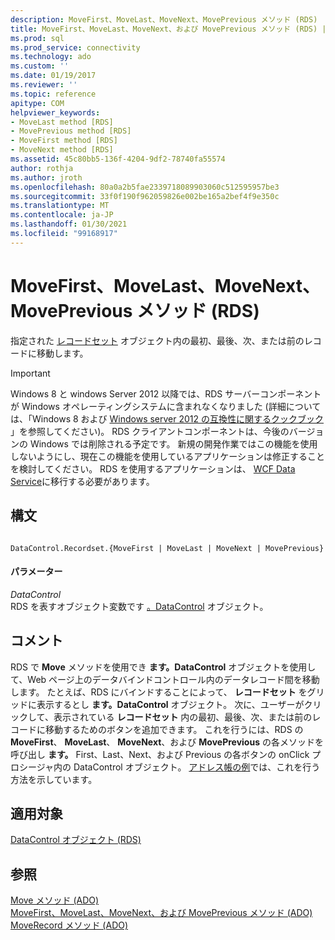 ```yaml
---
description: MoveFirst、MoveLast、MoveNext、MovePrevious メソッド (RDS)
title: MoveFirst、MoveLast、MoveNext、および MovePrevious メソッド (RDS) |Microsoft Docs
ms.prod: sql
ms.prod_service: connectivity
ms.technology: ado
ms.custom: ''
ms.date: 01/19/2017
ms.reviewer: ''
ms.topic: reference
apitype: COM
helpviewer_keywords:
- MoveLast method [RDS]
- MovePrevious method [RDS]
- MoveFirst method [RDS]
- MoveNext method [RDS]
ms.assetid: 45c80bb5-136f-4204-9df2-78740fa55574
author: rothja
ms.author: jroth
ms.openlocfilehash: 80a0a2b5fae2339718089903060c512595957be3
ms.sourcegitcommit: 33f0f190f962059826e002be165a2bef4f9e350c
ms.translationtype: MT
ms.contentlocale: ja-JP
ms.lasthandoff: 01/30/2021
ms.locfileid: "99168917"
---
```

# <a name="movefirst-movelast-movenext-and-moveprevious-methods-rds"></a>MoveFirst、MoveLast、MoveNext、MovePrevious メソッド (RDS)
指定された [レコードセット](../ado-api/recordset-object-ado.md) オブジェクト内の最初、最後、次、または前のレコードに移動します。  
  
> [!IMPORTANT]
>  Windows 8 と windows Server 2012 以降では、RDS サーバーコンポーネントが Windows オペレーティングシステムに含まれなくなりました (詳細については、「Windows 8 および [Windows server 2012 の互換性に関するクックブック](https://www.microsoft.com/download/details.aspx?id=27416) 」を参照してください)。 RDS クライアントコンポーネントは、今後のバージョンの Windows では削除される予定です。 新規の開発作業ではこの機能を使用しないようにし、現在この機能を使用しているアプリケーションは修正することを検討してください。 RDS を使用するアプリケーションは、 [WCF Data Service](/dotnet/framework/wcf/)に移行する必要があります。  
  
## <a name="syntax"></a>構文  
  
```  
  
DataControl.Recordset.{MoveFirst | MoveLast | MoveNext | MovePrevious}  
```  
  
#### <a name="parameters"></a>パラメーター  
 *DataControl*  
 RDS を表すオブジェクト変数です [。DataControl](./datacontrol-object-rds.md) オブジェクト。  
  
## <a name="remarks"></a>コメント  
 RDS で **Move** メソッドを使用でき **ます。DataControl** オブジェクトを使用して、Web ページ上のデータバインドコントロール内のデータレコード間を移動します。 たとえば、RDS にバインドすることによって、 **レコードセット** をグリッドに表示するとし **ます。DataControl** オブジェクト。 次に、ユーザーがクリックして、表示されている **レコードセット** 内の最初、最後、次、または前のレコードに移動するためのボタンを追加できます。 これを行うには、RDS の **MoveFirst**、 **MoveLast**、 **MoveNext**、および **MovePrevious** の各メソッドを呼び出し **ます。** First、Last、Next、および Previous の各ボタンの onClick プロシージャ内の DataControl オブジェクト。 [アドレス帳の例](../../guide/remote-data-service/address-book-navigation-buttons.md)では、これを行う方法を示しています。  
  
## <a name="applies-to"></a>適用対象  
 [DataControl オブジェクト (RDS)](./datacontrol-object-rds.md)  
  
## <a name="see-also"></a>参照  
 [Move メソッド (ADO)](../ado-api/move-method-ado.md)   
 [MoveFirst、MoveLast、MoveNext、および MovePrevious メソッド (ADO)](../ado-api/movefirst-movelast-movenext-and-moveprevious-methods-ado.md)   
 [MoveRecord メソッド (ADO)](../ado-api/moverecord-method-ado.md)
